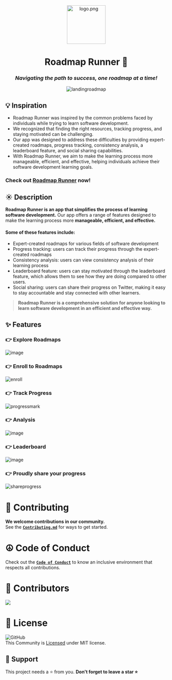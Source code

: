 <div align="center">
<img src="https://github.com/WeMakeDevs/roadmap-runner/blob/main/client/public/logo192.png?raw=true" alt="logo.png" width="120px">
<h1>Roadmap Runner 🚀</h1>
<h3><em>Navigating the path to success, one roadmap at a time!</em></h3>
<p><img src="https://user-images.githubusercontent.com/80971056/212525715-2b72261a-fbda-443b-b04f-29fa3269b32e.gif" alt="landingroadmap"></p>
</div>

## **💡 Inspiration**

+ Roadmap Runner was inspired by the common problems faced by individuals while trying to learn software development. 
+ We recognized that finding the right resources, tracking progress, and staying motivated can be challenging. 
+ Our app was designed to address these difficulties by providing expert-created roadmaps, progress tracking, consistency analysis, a leaderboard feature, and social sharing capabilities. 
+ With Roadmap Runner, we aim to make the learning process more manageable, efficient, and effective, helping individuals achieve their software development learning goals.

### Check out [Roadmap Runner](https://roadmaprunner.vercel.app/) now!

## **☀️ Description**

**Roadmap Runner is an app that simplifies the process of learning software development.** Our app offers a range of features designed to make the learning process  more **manageable, efficient, and effective.** <br>
#### Some of these features include:

- Expert-created roadmaps for various fields of software development
- Progress tracking: users can track their progress through the expert-created roadmaps
- Consistency analysis: users can view consistency analysis of their learning process
- Leaderboard feature: users can stay motivated through the leaderboard feature, which allows them to see how they are doing compared to other users.
- Social sharing: users can share their progress on Twitter, making it easy to stay accountable and stay connected with other learners.

>**Roadmap Runner is a comprehensive solution for anyone looking to learn software development in an efficient and effective way.**

## ✨ Features 
### 👉 Explore Roadmaps
![image](https://user-images.githubusercontent.com/80971056/212525793-7ed13a02-6c4b-47c3-98c5-8d38d6a14b19.png)

### 👉 Enroll to Roadmaps
![enroll](https://user-images.githubusercontent.com/80971056/212525886-17fbe4ac-5a50-4710-9559-f0bde80575a1.gif)

### 👉 Track Progress
![progressmark](https://user-images.githubusercontent.com/80971056/212525915-980ed75c-6b27-4eb3-9b9e-48a490924c26.gif)

### 👉 Analysis
![image](https://user-images.githubusercontent.com/80971056/212525832-56c72092-1e5b-40ee-89d1-a0e6fecbaded.png)

### 👉 Leaderboard
![image](https://user-images.githubusercontent.com/80971056/212525839-3f3eadd9-7e0d-4f1d-a9b0-4a6970eabe9b.png)

### 👉 Proudly share your progress
![shareprogress](https://user-images.githubusercontent.com/80971056/212525920-e68493da-88b8-4b7f-b9ed-fc62e5599a60.gif)

# 🤝 Contributing

**We welcome contributions in our community.**<br>
See the [**`Contributing.md`**](https://github.com/siddhigate/roadmap-runner/blob/main/CONTRIBUTING.md) for ways to get started.

# ☮️ Code of Conduct

Check out the [**`Code of Conduct`**](https://github.com/siddhigate/roadmap-runner/blob/main/CODE_OF_CONDUCT.md) to know an inclusive environment that respects all contributions.


# 🙌 Contributors
<a href="https://github.com/WeMakeDevs/roadmap-runner/graphs/contributors">
  <img src="https://contrib.rocks/image?repo=WeMakeDevs/roadmap-runner" />
</a>


# 📜 License
![GitHub](https://img.shields.io/github/license/WeMakeDevs/roadmap-runner) <br>
This Community is <a href="https://github.com/siddhigate/roadmap-runner/blob/main/LICENSE">Licensed</a> under MIT license. 

## 🙏 Support
This project needs a ⭐️ from you. **Don't forget to leave a star ⭐️**
